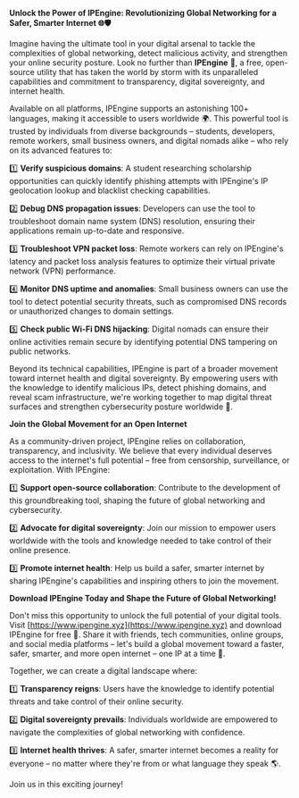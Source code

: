 **Unlock the Power of IPEngine: Revolutionizing Global Networking for a Safer, Smarter Internet 🌐🛡️**

Imagine having the ultimate tool in your digital arsenal to tackle the complexities of global networking, detect malicious activity, and strengthen your online security posture. Look no further than **IPEngine** 🚀, a free, open-source utility that has taken the world by storm with its unparalleled capabilities and commitment to transparency, digital sovereignty, and internet health.

Available on all platforms, IPEngine supports an astonishing 100+ languages, making it accessible to users worldwide 🌍. This powerful tool is trusted by individuals from diverse backgrounds – students, developers, remote workers, small business owners, and digital nomads alike – who rely on its advanced features to:

1️⃣ **Verify suspicious domains**: A student researching scholarship opportunities can quickly identify phishing attempts with IPEngine's IP geolocation lookup and blacklist checking capabilities.

2️⃣ **Debug DNS propagation issues**: Developers can use the tool to troubleshoot domain name system (DNS) resolution, ensuring their applications remain up-to-date and responsive.

3️⃣ **Troubleshoot VPN packet loss**: Remote workers can rely on IPEngine's latency and packet loss analysis features to optimize their virtual private network (VPN) performance.

4️⃣ **Monitor DNS uptime and anomalies**: Small business owners can use the tool to detect potential security threats, such as compromised DNS records or unauthorized changes to domain settings.

5️⃣ **Check public Wi-Fi DNS hijacking**: Digital nomads can ensure their online activities remain secure by identifying potential DNS tampering on public networks.

Beyond its technical capabilities, IPEngine is part of a broader movement toward internet health and digital sovereignty. By empowering users with the knowledge to identify malicious IPs, detect phishing domains, and reveal scam infrastructure, we're working together to map digital threat surfaces and strengthen cybersecurity posture worldwide 🔗.

**Join the Global Movement for an Open Internet**

As a community-driven project, IPEngine relies on collaboration, transparency, and inclusivity. We believe that every individual deserves access to the internet's full potential – free from censorship, surveillance, or exploitation. With IPEngine:

1️⃣ **Support open-source collaboration**: Contribute to the development of this groundbreaking tool, shaping the future of global networking and cybersecurity.

2️⃣ **Advocate for digital sovereignty**: Join our mission to empower users worldwide with the tools and knowledge needed to take control of their online presence.

3️⃣ **Promote internet health**: Help us build a safer, smarter internet by sharing IPEngine's capabilities and inspiring others to join the movement.

**Download IPEngine Today and Shape the Future of Global Networking!**

Don't miss this opportunity to unlock the full potential of your digital tools. Visit [https://www.ipengine.xyz](https://www.ipengine.xyz) and download IPEngine for free 📀. Share it with friends, tech communities, online groups, and social media platforms – let's build a global movement toward a faster, safer, smarter, and more open internet – one IP at a time 🔗.

Together, we can create a digital landscape where:

1️⃣ **Transparency reigns**: Users have the knowledge to identify potential threats and take control of their online security.

2️⃣ **Digital sovereignty prevails**: Individuals worldwide are empowered to navigate the complexities of global networking with confidence.

3️⃣ **Internet health thrives**: A safer, smarter internet becomes a reality for everyone – no matter where they're from or what language they speak 🌎.

Join us in this exciting journey!